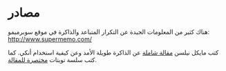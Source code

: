 # مصادر

هناك كثير من المعلومات الجيدة عن التكرار المتباعد والذاكرة في موقع سوبرميمو:
<http://www.supermemo.com/>

كتب مايكل نيلسن [مقالة شاملة](http://augmentingcognition.com/ltm.html)
عن الذاكرة طويلة الأمد وعن كيفية استخدام أنكي.
كما كتب سلسة تويتات [مختصرة للمقالة](https://twitter.com/michael_nielsen/status/957763229454774272).
